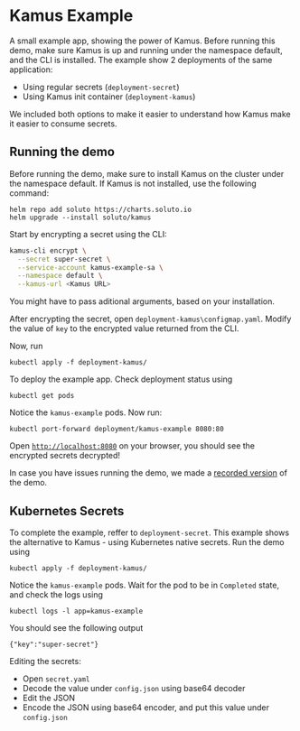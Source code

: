# Kamus Example
A small example app, showing the power of Kamus. 
Before running this demo, make sure Kamus is up and running under the namespace default, and the CLI is installed.
The example show 2 deployments of the same application:
* Using regular secrets (`deployment-secret`)
* Using Kamus init container (`deployment-kamus`)

We included both options to make it easier to understand how Kamus make it easier to consume secrets.

## Running the demo
Before running the demo, make sure to install Kamus on the cluster under the namespace default. 
If Kamus is not installed, use the following command:
```
helm repo add soluto https://charts.soluto.io
helm upgrade --install soluto/kamus
```

Start by encrypting a secret using the CLI:
```bash
kamus-cli encrypt \
  --secret super-secret \
  --service-account kamus-example-sa \
  --namespace default \
  --kamus-url <Kamus URL>
```
You might have to pass aditional arguments, based on your installation.

After encrypting the secret, open `deployment-kamus\configmap.yaml`.
Modify the value of `key` to the encrypted value returned from the CLI.

Now, run
```
kubectl apply -f deployment-kamus/
```
To deploy the example app.
Check deployment status using
```
kubectl get pods
```
Notice the `kamus-example` pods. Now run:
```
kubectl port-forward deployment/kamus-example 8080:80
```
Open [`http://localhost:8080`](http://localhost:8080) on your browser, you should see the encrypted secrets decrypted!

In case you have issues running the demo, we made a [recorded version](https://www.youtube.com/watch?v=i_vdtubTrso&feature=youtu.be) of the demo.

## Kubernetes Secrets
To complete the example, reffer to `deployment-secret`.
This example shows the alternative to Kamus - using Kubernetes native secrets.
Run the demo using
```
kubectl apply -f deployment-kamus/
```
Notice the `kamus-example` pods. Wait for the pod to be in `Completed` state, and check the logs using
```
kubectl logs -l app=kamus-example
```
You should see the following output
```
{"key":"super-secret"}
```
Editing the secrets:
* Open `secret.yaml`
* Decode the value under `config.json` using base64 decoder
* Edit the JSON
* Encode the JSON using base64 encoder, and put this value under `config.json`
